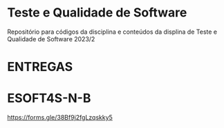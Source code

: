 # Teste e Qualidade de Software

Repositório para códigos da disciplina e conteúdos da displina de Teste e Qualidade de Software 2023/2

# ENTREGAS

# ESOFT4S-N-B
https://forms.gle/38Bf9j2fgLzqskky5